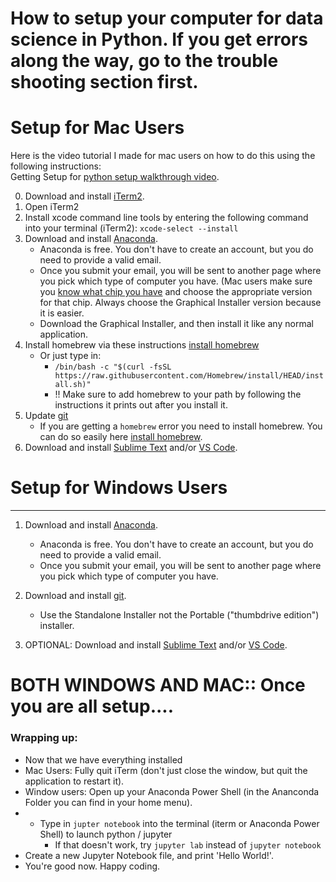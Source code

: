 
# How to setup your computer for data science in Python.  If you get errors along the way, go to the trouble shooting section first. 

# Setup for Mac Users
Here is the video tutorial I made for mac users on how to do this using the following instructions:  
Getting Setup for [python setup walkthrough video](https://drive.google.com/file/d/1-YaquavYYAHDnCCqm8ZQCR7M0h61AZAL/view?usp=drive_link).  

0. Download and install [iTerm2](https://iterm2.com/downloads.html).
1. Open iTerm2
2. Install xcode command line tools by entering the following command into your terminal (iTerm2):   `xcode-select --install`
3. Download and install [Anaconda](https://www.anaconda.com/download).  
	*  Anaconda is free. You don't have to create an account, but you do need to provide a valid email. 
	* Once you submit your email, you will be sent to another page where you pick which type of computer you have.  (Mac users make sure you [know what chip  you have](https://www.howtogeek.com/706226/how-to-check-if-your-mac-is-using-an-intel-or-apple-silicon-processor/) and choose the appropriate version for that chip.  Always choose the Graphical Installer version because it is easier. 
	* Download the Graphical Installer, and then install it like any normal application. 
4. Install homebrew via these instructions [install homebrew](https://brew.sh/)
	* Or just type in: 
		* `/bin/bash -c "$(curl -fsSL https://raw.githubusercontent.com/Homebrew/install/HEAD/install.sh)"`
		* !! Make sure to add homebrew to your path by following the instructions it prints out after you install it. 
6. Update [git](https://git-scm.com/download/mac)
	* If you are getting a `homebrew` error you need to install homebrew. You can do so easily here [install homebrew](https://brew.sh/).
7. Download and install [Sublime Text](https://www.sublimetext.com/) and/or [VS Code](https://code.visualstudio.com/download).   

# Setup for Windows Users
---

1. Download and install [Anaconda](https://www.anaconda.com/download).  
	*  Anaconda is free. You don't have to create an account, but you do need to provide a valid email. 
	* Once you submit your email, you will be sent to another page where you pick which type of computer you have. 

2. Download and install [git](https://git-scm.com/download/win).
	* Use the Standalone Installer not the Portable ("thumbdrive edition") installer. 

3. OPTIONAL: Download and install [Sublime Text](https://www.sublimetext.com/) and/or [VS Code](https://code.visualstudio.com/download).   


# BOTH WINDOWS AND MAC:: Once you are all setup....

 ### Wrapping up:
 * Now that we have everything installed
* Mac Users:  Fully quit iTerm (don't just close the window, but quit the application to restart it). 
* Window users: Open up your Anaconda Power Shell (in the Ananconda Folder you can find in your home menu).
* * Type in `jupter notebook` into the terminal (iterm or Anaconda Power Shell) to launch python / jupyter
	* If that doesn't work, try `jupyter lab` instead of `jupyter notebook`
* Create a new Jupyter Notebook file, and print 'Hello World!'. 
* You're good now. Happy coding.
